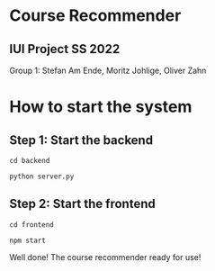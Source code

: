 # Course Recommender
## IUI Project SS 2022
Group 1: Stefan Am Ende, Moritz Johlige, Oliver Zahn
# How to start the system

## Step 1: Start the backend

```cd backend```

```python server.py```

## Step 2: Start the frontend

```cd frontend```

```npm start```

Well done! The course recommender ready for use!